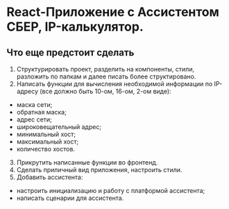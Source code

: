 # React-Приложение с  Ассистентом СБЕР, IP-калькулятор.

## Что еще предстоит сделать

1. Структурировать проект, разделить на компоненты, стили, разложить по папкам и далее писать более структировано.
2. Написать функции для вычисления необходимой информации по IP-адресу (все должно быть 10-ом, 16-ом, 2-ом виде):
  * маска сети;
  * обратная маска;
  * адрес сети;
  * широковещательный адрес;
  * минимальный хост;
  * максимальный хост; 
  * количество хостов. 
3. Прикрутить написанные функции во фронтенд.
4. Сделать приличный вид приложения, настроить стили.
5. Добавить ассистента:
  * настроить инициализацию и работу с платформой ассистента;
  * написать сценарии для ассистента.
